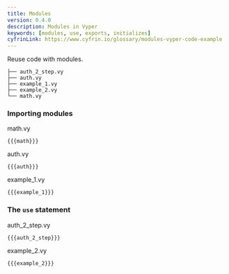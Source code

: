 ```yaml
---
title: Modules
version: 0.4.0
description: Modules in Vyper
keywords: [modules, use, exports, initializes]
cyfrinLink: https://www.cyfrin.io/glossary/modules-vyper-code-example
---
```


Reuse code with modules.

```
├── auth_2_step.vy
├── auth.vy
├── example_1.vy
├── example_2.vy
└── math.vy
```

### Importing modules

math.vy

```vyper
{{{math}}}
```

auth.vy

```vyper
{{{auth}}}
```

example_1.vy

```vyper
{{{example_1}}}
```

### The `use` statement

auth_2_step.vy

```vyper
{{{auth_2_step}}}
```

example_2.vy

```vyper
{{{example_2}}}
```
